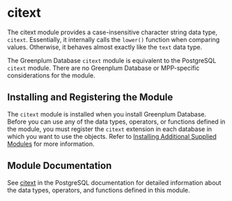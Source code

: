 # citext 

The citext module provides a case-insensitive character string data type, `citext`. Essentially, it internally calls the `lower()` function when comparing values. Otherwise, it behaves almost exactly like the `text` data type.

The Greenplum Database `citext` module is equivalent to the PostgreSQL `citext` module. There are no Greenplum Database or MPP-specific considerations for the module.

## <a id="topic_reg"></a>Installing and Registering the Module 

The `citext` module is installed when you install Greenplum Database. Before you can use any of the data types, operators, or functions defined in the module, you must register the `citext` extension in each database in which you want to use the objects. Refer to [Installing Additional Supplied Modules](../../install_guide/install_modules.html) for more information.

## <a id="topic_info"></a>Module Documentation 

See [citext](https://www.postgresql.org/docs/9.4/citext.html) in the PostgreSQL documentation for detailed information about the data types, operators, and functions defined in this module.

